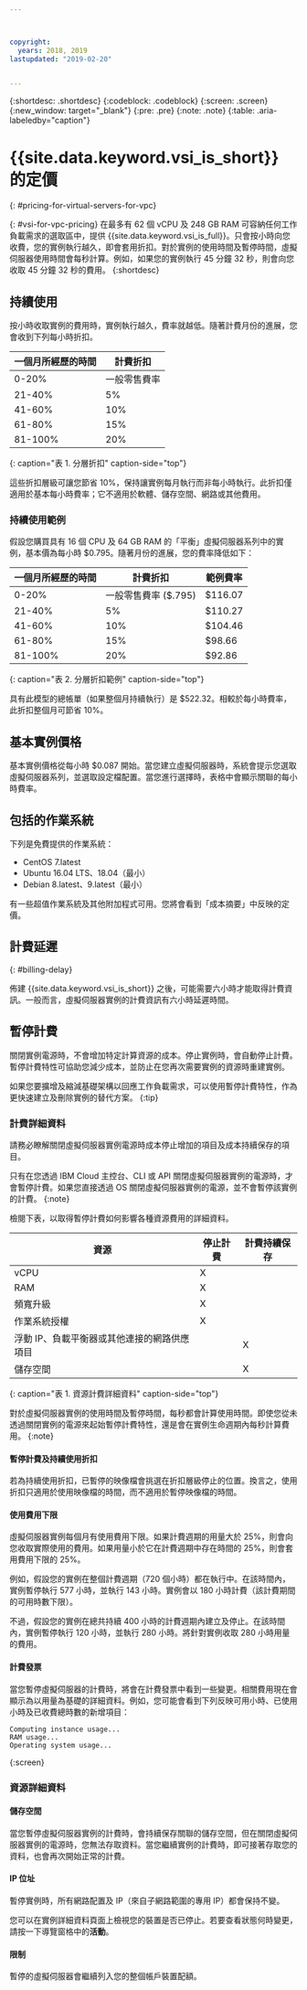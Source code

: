 ```yaml
---



copyright:
  years: 2018, 2019
lastupdated: "2019-02-20"


---
```


{:shortdesc: .shortdesc}
{:codeblock: .codeblock}
{:screen: .screen}
{:new_window: target="_blank"}
{:pre: .pre}
{:note: .note}
{:table: .aria-labeledby="caption"}

# {{site.data.keyword.vsi_is_short}} 的定價 
{: #pricing-for-virtual-servers-for-vpc}

{: #vsi-for-vpc-pricing}
在最多有 62 個 vCPU 及 248 GB RAM 可容納任何工作負載需求的選取區中，提供 {{site.data.keyword.vsi_is_full}}。只會按小時向您收費，您的實例執行越久，即會套用折扣。對於實例的使用時間及暫停時間，虛擬伺服器使用時間會每秒計算。例如，如果您的實例執行 45 分鐘 32 秒，則會向您收取 45 分鐘 32 秒的費用。
{:shortdesc}

## 持續使用
按小時收取實例的費用時，實例執行越久，費率就越低。隨著計費月份的進展，您會收到下列每小時折扣。

| 一個月所經歷的時間            | 計費折扣          | 
| ----------------------------- | ----------------- | 
| 0-20%                         | 一般零售費率      |                 
| 21-40%                        | 5%        |                  
| 41-60%                        | 10%       |                  
| 61-80%                        | 15%        |                  
| 81-100%                       | 20% |
{: caption="表 1. 分層折扣" caption-side="top"}  

這些折扣層級可讓您節省 10%，保持讓實例每月執行而非每小時執行。此折扣僅適用於基本每小時費率；它不適用於軟體、儲存空間、網路或其他費用。

<!-- As your workload demands change, you can always increase or decrease the size of your instance. If you resize to a larger instance size, the discounts reset and you pay the regular rate again. If you resize to a smaller instance size, the discounted rate does not reset. You continue to progress through the hourly discount tiers. -->

### 持續使用範例
假設您購買具有 16 個 CPU 及 64 GB RAM 的「平衡」虛擬伺服器系列中的實例，基本價為每小時 $0.795。隨著月份的進展，您的費率降低如下：

| 一個月所經歷的時間            | 計費折扣          |  範例費率     |
| ----------------------------- | ----------------- | -------- |
| 0-20%                         | 一般零售費率 ($.795) | $116.07    |                
| 21-40%                        | 5%        |   $110.27   |                 
| 41-60%                        | 10%       |    $104.46  |            
| 61-80%                        | 15%        |    $98.66    |                
| 81-100%                       | 20% |       $92.86      |
{: caption="表 2. 分層折扣範例" caption-side="top"}  

具有此模型的總帳單（如果整個月持續執行）是 $522.32。相較於每小時費率，此折扣整個月可節省 10%。

## 基本實例價格

基本實例價格從每小時 $0.087 開始。當您建立虛擬伺服器時，系統會提示您選取虛擬伺服器系列，並選取設定檔配置。當您進行選擇時，表格中會顯示關聯的每小時費率。<!-- You can also use the Pricing Calculator to estimate your costs. --> 

## 包括的作業系統
下列是免費提供的作業系統：

* CentOS 7.latest
* Ubuntu 16.04 LTS、18.04（最小）
* Debian 8.latest、9.latest（最小）

有一些超值作業系統及其他附加程式可用。您將會看到「成本摘要」中反映的定價。

## 計費延遲
{: #billing-delay}

佈建 {{site.data.keyword.vsi_is_short}} 之後，可能需要六小時才能取得計費資訊。一般而言，虛擬伺服器實例的計費資訊有六小時延遲時間。

## 暫停計費

關閉實例電源時，不會增加特定計算資源的成本。停止實例時，會自動停止計費。暫停計費特性可協助您減少成本，並防止在您再次需要實例的資源時重建實例。

如果您要擴增及縮減基礎架構以回應工作負載需求，可以使用暫停計費特性，作為更快速建立及刪除實例的替代方案。
{:tip}

### 計費詳細資料

請務必瞭解關閉虛擬伺服器實例電源時成本停止增加的項目及成本持續保存的項目。

只有在您透過 IBM Cloud 主控台、CLI 或 API 關閉虛擬伺服器實例的電源時，才會暫停計費。如果您直接透過 OS 關閉虛擬伺服器實例的電源，並不會暫停該實例的計費。
{:note}

檢閱下表，以取得暫停計費如何影響各種資源費用的詳細資料。

| 資源                          | 停止計費          | 計費持續保存     |
| ----------------------------- | ----------------- | ---------------- |
| vCPU                          |          X        |                  |
| RAM                           |          X        |                  |
| 頻寬升級                      |          X        |                  |
| 作業系統授權                  |          X        |                  |
| 浮動 IP、負載平衡器或其他連接的網路供應項目                          |                   |         X        |
| 儲存空間                      |                   |         X        |
{: caption="表 1. 資源計費詳細資料" caption-side="top"}   

對於虛擬伺服器實例的使用時間及暫停時間，每秒都會計算使用時間。即使您從未透過關閉實例的電源來起始暫停計費特性，還是會在實例生命週期內每秒計算費用。
{:note}

#### 暫停計費及持續使用折扣
若為持續使用折扣，已暫停的映像檔會挑選在折扣層級停止的位置。換言之，使用折扣只適用於使用映像檔的時間，而不適用於暫停映像檔的時間。

#### 使用費用下限
虛擬伺服器實例每個月有使用費用下限。如果計費週期的用量大於 25%，則會向您收取實際使用的費用。如果用量小於它在計費週期中存在時間的 25%，則會套用費用下限的 25%。 

例如，假設您的實例在整個計費週期（720 個小時）都在執行中。在該時間內，實例暫停執行 577 小時，並執行 143 小時。實例會以 180 小時計費（該計費期間的可用時數下限）。  

不過，假設您的實例在總共持續 400 小時的計費週期內建立及停止。在該時間內，實例暫停執行 120 小時，並執行 280 小時。將針對實例收取 280 小時用量的費用。

#### 計費發票
當您暫停虛擬伺服器的計費時，將會在計費發票中看到一些變更。相關費用現在會顯示為以用量為基礎的詳細資料。例如，您可能會看到下列反映可用小時、已使用小時及已收費總時數的新增項目：

```
Computing instance usage...
RAM usage...
Operating system usage...
```
{:screen}

### 資源詳細資料

#### 儲存空間

當您暫停虛擬伺服器實例的計費時，會持續保存關聯的儲存空間，但在關閉虛擬伺服器實例的電源時，您無法存取資料。當您繼續實例的計費時，即可接著存取您的資料，也會再次開始正常的計費。

#### IP 位址

暫停實例時，所有網路配置及 IP（來自子網路範圍的專用 IP）都會保持不變。

您可以在實例詳細資料頁面上檢視您的裝置是否已停止。若要查看狀態何時變更，請按一下導覽窗格中的**活動**。 

#### 限制

暫停的虛擬伺服器會繼續列入您的整個帳戶裝置配額。
